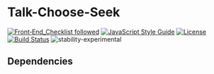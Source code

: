 # Talk-Choose-Seek

[![Front‑End_Checklist followed](https://img.shields.io/badge/Front‑End_Checklist-followed-brightgreen.svg)](https://github.com/thedaviddias/Front-End-Checklist/)
[![JavaScript Style Guide](https://img.shields.io/badge/code_style-standard-brightgreen.svg)](https://standardjs.com)
[![License](https://img.shields.io/badge/License-Apache%202.0-blue.svg)](https://opensource.org/licenses/Apache-2.0)
[![Build Status](https://travis-ci.org/arn-the-long-beard/Talk-Choose-Seek.svg?branch=master)](https://travis-ci.org/arn-the-long-beard/Talk-Choose-Seek)
![stability-experimental](https://img.shields.io/badge/stability-experimental-orange.svg)

## Dependencies ###
